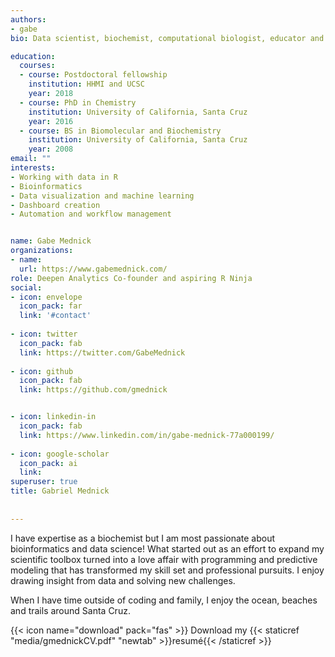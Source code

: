 ```yaml
---
authors:
- gabe
bio: Data scientist, biochemist, computational biologist, educator and nature lover.

education:
  courses:
  - course: Postdoctoral fellowship
    institution: HHMI and UCSC
    year: 2018
  - course: PhD in Chemistry
    institution: University of California, Santa Cruz
    year: 2016
  - course: BS in Biomolecular and Biochemistry
    institution: University of California, Santa Cruz
    year: 2008
email: ""
interests:
- Working with data in R
- Bioinformatics
- Data visualization and machine learning 
- Dashboard creation
- Automation and workflow management


name: Gabe Mednick
organizations:
- name: 
  url: https://www.gabemednick.com/
role: Deepen Analytics Co-founder and aspiring R Ninja
social:
- icon: envelope
  icon_pack: far
  link: '#contact'
  
- icon: twitter
  icon_pack: fab
  link: https://twitter.com/GabeMednick
  
- icon: github
  icon_pack: fab
  link: https://github.com/gmednick


- icon: linkedin-in
  icon_pack: fab
  link: https://www.linkedin.com/in/gabe-mednick-77a000199/
  
- icon: google-scholar
  icon_pack: ai
  link:
superuser: true
title: Gabriel Mednick
  
  
---
```


I have expertise as a biochemist but I am most passionate about bioinformatics and data science! What started out as an effort to expand my scientific toolbox turned into a love affair with programming and predictive modeling that has transformed my skill set and professional pursuits. I enjoy drawing insight from data and solving new challenges. 

When I have time outside of coding and family, I enjoy the ocean, beaches and trails around Santa Cruz.


{{< icon name="download" pack="fas" >}} Download my {{< staticref "media/gmednickCV.pdf" "newtab" >}}resumé{{< /staticref >}}

